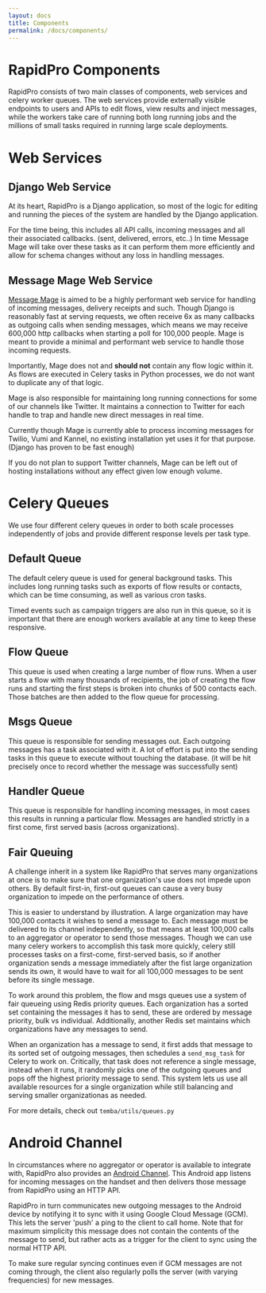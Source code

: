 ```yaml
---
layout: docs
title: Components
permalink: /docs/components/
---
```


# RapidPro Components

RapidPro consists of two main classes of components, web services and celery
worker queues. The web services provide externally visible endpoints to users
and APIs to edit flows, view results and inject messages, while the workers
take care of running both long running jobs and the millions of small tasks
required in running large scale deployments.

# Web Services

## Django Web Service

At its heart, RapidPro is a Django application, so most of the logic for editing
and running the pieces of the system are handled by the Django application.

For the time being, this includes all API calls, incoming messages
and all their associated callbacks. (sent, delivered, errors, etc..) In time
Message Mage will take over these tasks as it can perform them more efficiently
and allow for schema changes without any loss in handling messages.

## Message Mage Web Service

[Message Mage](https://github.com/rapidpro/mage) is aimed to be a highly performant
web service for handling of incoming messages, delivery receipts and such. Though
Django is reasonably fast at serving requests, we often receive 6x as many callbacks
as outgoing calls when sending messages, which means we may receive 600,000
http callbacks when starting a poll for 100,000 people. Mage is meant to provide
a minimal and performant web service to handle those incoming requests.

Importantly, Mage does not and **should not** contain any flow logic within it.
As flows are executed in Celery tasks in Python processes, we do not want to
duplicate any of that logic.

Mage is also responsible for maintaining long running connections for some of our
channels like Twitter. It maintains a connection to Twitter for each handle
to trap and handle new direct messages in real time.

Currently though Mage is currently able to process incoming messages for Twilio,
Vumi and Kannel, no existing installation yet uses it for that purpose. (Django
has proven to be fast enough)

If you do not plan to support Twitter channels, Mage can be left out of
hosting installations without any effect given low enough volume.

# Celery Queues

We use four different celery queues in order to both scale processes independently
of jobs and provide different response levels per task type.

## Default Queue

The default celery queue is used for general background tasks. This includes long
running tasks such as exports of flow results or contacts, which can be time consuming,
as well as various cron tasks.

Timed events such as campaign triggers are also run in this queue, so it is important
that there are enough workers available at any time to keep these responsive.

## Flow Queue

This queue is used when creating a large number of flow runs. When a user starts
a flow with many thousands of recipients, the job of creating the flow runs and
starting the first steps is broken into chunks of 500 contacts each. Those batches
are then added to the flow queue for processing.

## Msgs Queue

This queue is responsible for sending messages out. Each outgoing messages has a
task associated with it. A lot of effort is put into the sending tasks in this
queue to execute without touching the database. (it will be hit precisely once
to record whether the message was successfully sent)

## Handler Queue

This queue is responsible for handling incoming messages, in most cases this
results in running a particular flow. Messages are handled strictly in a first
come, first served basis (across organizations).

<div class="note">
<h2>Fair Queuing</h2>

<p>A challenge inherit in a system like RapidPro that serves many organizations at
once is to make sure that one organization's use does not impede upon others. By
default first-in, first-out queues can cause a very busy organization to impede
on the performance of others.</p>

<p>This is easier to understand by illustration. A large organization may have
100,000 contacts it wishes to send a message to. Each message must be delivered
to its channel independently, so that means at least 100,000 calls to an aggregator
or operator to send those messages. Though we can use many celery workers to
accomplish this task more quickly, celery still processes tasks on a first-come,
first-served basis, so if another organization sends a message immediately after
the fist large organization sends its own, it would have to wait for all 100,000
messages to be sent before its single message.</p>

<p>To work around this problem, the flow and msgs queues use a system of fair
queueing using Redis priority queues. Each organization has a sorted set containing
the messages it has to send, these are ordered by message priority, bulk vs individual.
Additionally, another Redis set maintains which organizations have any messages
to send.</p>

<p>When an organization has a message to send, it first adds that message to
its sorted set of outgoing messages, then schedules a <code>send_msg_task</code> for
Celery to work on. Critically, that task does not reference a single message,
instead when it runs, it randomly picks one of the outgoing queues and pops off
the highest priority message to send. This system lets us use all available
resources for a single organization while still balancing and serving smaller
organizationas as needed.</p>

<p>For more details, check out <code>temba/utils/queues.py</code></p>
</div>

# Android Channel

In circumstances where no aggregator or operator is available to integrate with,
RapidPro also provides an [Android Channel](https://github.com/rapidpro/android-channel).
This Android app listens for incoming messages on the handset and then delivers
those message from RapidPro using an HTTP API.

RapidPro in turn communicates new outgoing messages to the Android device by
notifying it to sync with it using Google Cloud Message (GCM). This lets the
server 'push' a ping to the client to call home. Note that for maximum
simplicity this message does not contain the contents of the message to send, but
rather acts as a trigger for the client to sync using the normal HTTP API.

To make sure regular syncing continues even if GCM messages are not coming through,
the client also regularly polls the server (with varying frequencies) for new
messages.
